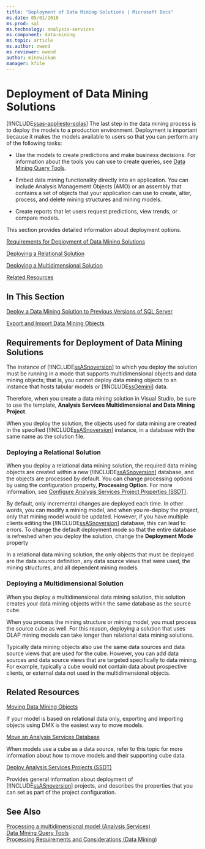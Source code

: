 ```yaml
---
title: "Deployment of Data Mining Solutions | Microsoft Docs"
ms.date: 05/01/2018
ms.prod: sql
ms.technology: analysis-services
ms.component: data-mining
ms.topic: article
ms.author: owend
ms.reviewer: owend
author: minewiskan
manager: kfile
---
```

# Deployment of Data Mining Solutions
[!INCLUDE[ssas-appliesto-sqlas](../../includes/ssas-appliesto-sqlas.md)]
  The last step in the data mining process is to deploy the models to a production environment. Deployment is important because it makes the models available to users so that you can perform any of the following tasks:  
  
-   Use the models to create predictions and make business decisions. For information about the tools you can use to create queries, see [Data Mining Query Tools](../../analysis-services/data-mining/data-mining-query-tools.md).  
  
-   Embed data mining functionality directly into an application. You can include Analysis Management Objects (AMO) or an assembly that contains a set of objects that your application can use to create, alter, process, and delete mining structures and mining models.  
  
-   Create reports that let users request predictions, view trends, or compare models.  
  
 This section provides detailed information about deployment options.  
  
 [Requirements for Deployment of Data Mining Solutions](#bkmk_Reqs)  
  
 [Deploying a Relational Solution](#bkmk_RelationalSltn)  
  
 [Deploying a Multidimensional Solution](#bkmk_MDSltn)  
  
 [Related Resources](#bkmk_Resources)  
  
## In This Section  
 [Deploy a Data Mining Solution to Previous Versions of SQL Server](../../analysis-services/data-mining/deploy-a-data-mining-solution-to-previous-versions-of-sql-server.md)  
  
 [Export and Import Data Mining Objects](../../analysis-services/data-mining/export-and-import-data-mining-objects.md)  
  
##  <a name="bkmk_Reqs"></a> Requirements for Deployment of Data Mining Solutions  
 The instance of [!INCLUDE[ssASnoversion](../../includes/ssasnoversion-md.md)] to which you deploy the solution must be running in a mode that supports multidimensional objects and data mining objects; that is, you cannot deploy data mining objects to an instance that hosts tabular models or [!INCLUDE[ssGemini](../../includes/ssgemini-md.md)] data.  
  
 Therefore, when you create a data mining solution in Visual Studio, be sure to use the template, **Analysis Services Multidimensional and Data Mining Project**.  
  
 When you deploy the solution, the objects used for data mining are created in the specified [!INCLUDE[ssASnoversion](../../includes/ssasnoversion-md.md)] instance, in a database with the same name as the solution file.  
  
###  <a name="bkmk_RelationalSltn"></a> Deploying a Relational Solution  
 When you deploy a relational data mining solution, the required data mining objects are created within a new [!INCLUDE[ssASnoversion](../../includes/ssasnoversion-md.md)] database, and the objects are processed by default. You can change processing options by using the configuration property, **Processing Option**. For more information, see [Configure Analysis Services Project Properties &#40;SSDT&#41;](../../analysis-services/multidimensional-models/configure-analysis-services-project-properties-ssdt.md).  
  
 By default, only incremental changes are deployed each time. In other words, you can modify a mining model, and when you re-deploy the project, only that mining model would be updated. However, if you have multiple clients editing the [!INCLUDE[ssASnoversion](../../includes/ssasnoversion-md.md)] database, this can lead to errors. To change the default deployment mode so that the entire database is refreshed when you deploy the solution, change the **Deployment Mode** property  
  
 In a relational data mining solution, the only objects that must be deployed are the data source definition, any data source views that were used, the mining structures, and all dependent mining models.  
  
###  <a name="bkmk_MDSltn"></a> Deploying a Multidimensional Solution  
 When you deploy a multidimensional data mining solution, this solution creates your data mining objects within the same database as the source cube.  
  
 When you process the mining structure or mining model, you must process the source cube as well. For this reason, deploying a solution that uses OLAP mining models can take longer than relational data mining solutions.  
  
 Typically data mining objects also use the same data sources and data source views that are used for the cube. However, you can add data sources and data source views that are targeted specifically to data mining. For example, typically a cube would not contain data about prospective clients, or external data not used in the multidimensional objects.  
  
##  <a name="bkmk_Resources"></a> Related Resources  
 [Moving Data Mining Objects](../../analysis-services/data-mining/moving-data-mining-objects.md)  
  
 If your model is based on relational data only, exporting and importing objects using DMX is the easiest way to move models.  
  
 [Move an Analysis Services Database](../../analysis-services/multidimensional-models/move-an-analysis-services-database.md)  
  
 When models use a cube as a data source, refer to this topic for more information about how to move models and their supporting cube data.  
  
 [Deploy Analysis Services Projects &#40;SSDT&#41;](../../analysis-services/multidimensional-models/deploy-analysis-services-projects-ssdt.md)  
  
 Provides general information about deployment of [!INCLUDE[ssASnoversion](../../includes/ssasnoversion-md.md)] projects, and describes the properties that you can set as part of the project configuration.  
  
## See Also  
 [Processing a multidimensional model &#40;Analysis Services&#41;](../../analysis-services/multidimensional-models/processing-a-multidimensional-model-analysis-services.md)   
 [Data Mining Query Tools](../../analysis-services/data-mining/data-mining-query-tools.md)   
 [Processing Requirements and Considerations &#40;Data Mining&#41;](../../analysis-services/data-mining/processing-requirements-and-considerations-data-mining.md)  
  
  
